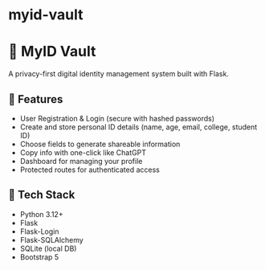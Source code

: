 # myid-vault

# 🪪 MyID Vault

A privacy-first digital identity management system built with Flask.

## 🔐 Features

- User Registration & Login (secure with hashed passwords)
- Create and store personal ID details (name, age, email, college, student ID)
- Choose fields to generate shareable information
- Copy info with one-click like ChatGPT
- Dashboard for managing your profile
- Protected routes for authenticated access

## 🚀 Tech Stack

- Python 3.12+
- Flask
- Flask-Login
- Flask-SQLAlchemy
- SQLite (local DB)
- Bootstrap 5


